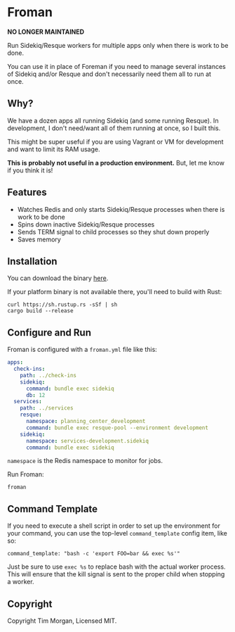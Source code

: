 # Froman

**NO LONGER MAINTAINED**

Run Sidekiq/Resque workers for multiple apps only when there is work to be done. 

You can use it in place of Foreman if you need to manage several instances of Sidekiq and/or Resque and don't necessarily need them all to run at once.

## Why?

We have a dozen apps all running Sidekiq (and some running Resque). In development, I don't need/want all of them running at once, so I built this.

This might be super useful if you are using Vagrant or VM for development and want to limit its RAM usage.

**This is probably not useful in a production environment.** But, let me know if you think it is!

## Features

* Watches Redis and only starts Sidekiq/Resque processes when there is work to be done
* Spins down inactive Sidekiq/Resque processes
* Sends TERM signal to child processes so they shut down properly
* Saves memory

## Installation

You can download the binary [here](https://github.com/seven1m/froman/releases).

If your platform binary is not available there, you'll need to build with Rust:

```
curl https://sh.rustup.rs -sSf | sh
cargo build --release
```

## Configure and Run

Froman is configured with a `froman.yml` file like this:

```yaml
apps:
  check-ins:
    path: ../check-ins
    sidekiq:
      command: bundle exec sidekiq
      db: 12
  services:
    path: ../services
    resque:
      namespace: planning_center_development
      command: bundle exec resque-pool --environment development
    sidekiq:
      namespace: services-development.sidekiq
      command: bundle exec sidekiq
```

`namespace` is the Redis namespace to monitor for jobs.


Run Froman:

```
froman
```

## Command Template

If you need to execute a shell script in order to set up the environment for your command, you can
use the top-level `command_template` config item, like so:

```
command_template: "bash -c 'export FOO=bar && exec %s'"
```

Just be sure to use `exec %s` to replace bash with the actual worker process. This will ensure that
the kill signal is sent to the proper child when stopping a worker.

## Copyright

Copyright Tim Morgan, Licensed MIT.
